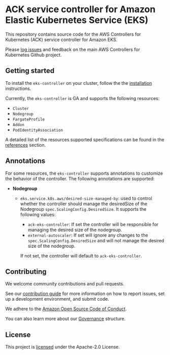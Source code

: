 # ACK service controller for Amazon Elastic Kubernetes Service (EKS)

This repository contains source code for the AWS Controllers for Kubernetes
(ACK) service controller for Amazon EKS.

Please [log issues][ack-issues] and feedback on the main AWS Controllers for
Kubernetes Github project.

[ack-issues]: https://github.com/aws-controllers-k8s/community/issues

## Getting started

To install the `eks-controller` on your cluster, follow the the
[installation][ack-install] instructions.

Currently, the `eks-controller` is GA and supports the following resources:
- `Cluster`
- `Nodegroup`
- `FargateProfile`
- `Addon`
- `PodIdentityAssociation`

A detailed list of the resources supported specifications can be found in the
[references][ack-references] section.

## Annotations

For some resources, the `eks-controller` supports annotations to customize the
behavior of the controller. The following annotations are supported:

- **Nodegroup**
    - `eks.service.k8s.aws/desired-size-managed-by`: used to control whether the
      controller should manage the desiredSize of the Nodegroup `spec.ScalingConfig.DesiredSize`.
      It supports the following values:
        - `ack-eks-controller`: If set the controller will be responsible for
          managing the desired size of the nodegroup.
        - `external-autoscaler`: If set will ignore any changes to the
          `spec.ScalingConfig.DesiredSize` and will not manage the desired size
          of the nodegroup.

      If not set, the controller will default to `ack-eks-controller`.

## Contributing

We welcome community contributions and pull requests.

See our [contribution guide](/CONTRIBUTING.md) for more information on how to
report issues, set up a development environment, and submit code.

We adhere to the [Amazon Open Source Code of Conduct][coc].

You can also learn more about our [Governance](/GOVERNANCE.md) structure.

[coc]: https://aws.github.io/code-of-conduct

## License

This project is [licensed](/LICENSE) under the Apache-2.0 License.

[ack-references]:https://aws-controllers-k8s.github.io/community/reference
[ack-install]:https://aws-controllers-k8s.github.io/community/docs/user-docs/install/